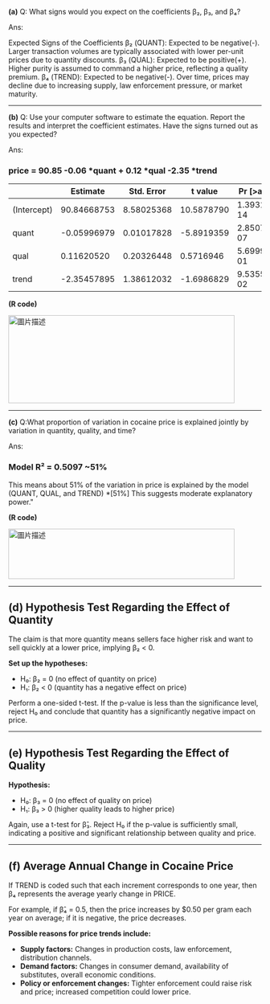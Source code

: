 **(a)** 
Q: What signs would you expect on the coefficients β₂, β₃, and β₄?

Ans:

Expected Signs of the Coefficients
β₂ (QUANT): Expected to be negative(-). Larger transaction volumes are typically associated with lower per-unit prices due to quantity discounts.
β₃ (QUAL): Expected to be positive(+). Higher purity is assumed to command a higher price, reflecting a quality premium.
β₄ (TREND): Expected to be negative(-). Over time, prices may decline due to increasing supply, law enforcement pressure, or market maturity.

---

**(b)** 
Q: Use your computer software to estimate the equation. Report the results and interpret the coefficient estimates. Have the signs turned out as you expected?

Ans:
### price = 90.85 -0.06 *quant + 0.12 *qual -2.35 *trend 

|              |   Estimate   |  Std. Error  |   t value   |      Pr [>abs(t)]      |
|--------------|--------------|--------------|-------------|--------------------|
| (Intercept)  | 90.84668753  | 8.58025368   | 10.5878790  | 1.393119e-14       |
| quant        | -0.05996979  | 0.01017828   | -5.8919359  | 2.850720e-07       |
| qual         | 0.11620520   | 0.20326448   | 0.5716946   | 5.699920e-01       |
| trend        | -2.35457895  | 1.38612032   | -1.6986829  | 9.535543e-02       |

**(R code)**

<img src="https://github.com/user-attachments/assets/9571d4f4-4dbd-4ebc-ac6f-2300f424d08c" alt="圖片描述" width="450" height="175" />

---

**(c)**
Q:What proportion of variation in cocaine price is explained jointly by variation in quantity, quality, and time?

Ans:
### Model R² = 0.5097 ~51%

This means about 51% of the variation in price is explained by the model (QUANT, QUAL, and TREND)
*[51%] This suggests moderate explanatory power."

**(R code)**

<img src="https://github.com/user-attachments/assets/63983d8b-2754-49da-abbd-86e16943733f" alt="圖片描述" width="450" height="100" />

---

## (d) Hypothesis Test Regarding the Effect of Quantity

The claim is that more quantity means sellers face higher risk and want to sell quickly at a lower price, implying β₂ < 0.

**Set up the hypotheses:**
- H₀: β₂ = 0 (no effect of quantity on price)
- H₁: β₂ < 0 (quantity has a negative effect on price)

Perform a one-sided t-test. If the p-value is less than the significance level, reject H₀ and conclude that quantity has a significantly negative impact on price.

---

## (e) Hypothesis Test Regarding the Effect of Quality

**Hypothesis:**
- H₀: β₃ = 0 (no effect of quality on price)
- H₁: β₃ > 0 (higher quality leads to higher price)

Again, use a t-test for β̂₃. Reject H₀ if the p-value is sufficiently small, indicating a positive and significant relationship between quality and price.

---

## (f) Average Annual Change in Cocaine Price

If TREND is coded such that each increment corresponds to one year, then β₄ represents the average yearly change in PRICE.

For example, if β̂₄ = 0.5, then the price increases by $0.50 per gram each year on average; if it is negative, the price decreases.

**Possible reasons for price trends include:**
- **Supply factors:** Changes in production costs, law enforcement, distribution channels.
- **Demand factors:** Changes in consumer demand, availability of substitutes, overall economic conditions.
- **Policy or enforcement changes:** Tighter enforcement could raise risk and price; increased competition could lower price.

